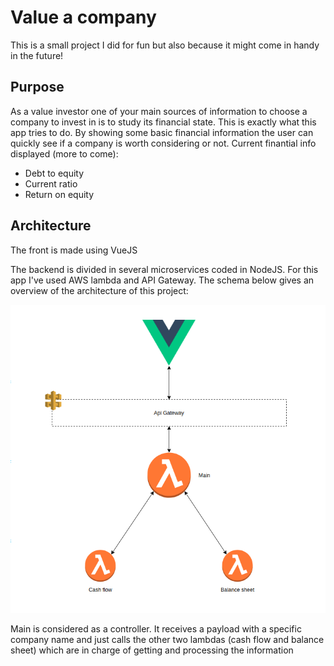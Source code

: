 # Value a company

This is a small project I did for fun but also because it might come in handy in the future!

## Purpose

As a value investor one of your main sources of information to choose a company to invest in is to study its financial state.
This is exactly what this app tries to do. By showing some basic financial information the user can quickly see if a company is worth considering or not.
Current finantial info displayed (more to come):
- Debt to equity
- Current ratio
- Return on equity

## Architecture

The front is made using VueJS

The backend is divided in several microservices coded in NodeJS. For this app I've used AWS lambda and API Gateway. The schema below gives an overview of the architecture of this project:

![alt text](https://github.com/Martfed/value_a_company/blob/main/value%20a%20company%20arch.png)

Main is considered as a controller. It receives a payload with a specific company name and just calls the other two lambdas (cash flow and balance sheet) which are in charge of getting and processing the information

